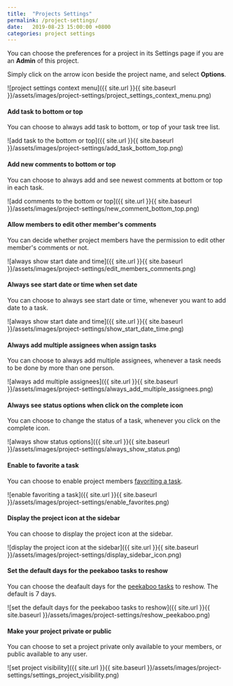 ```yaml
---
title:  "Projects Settings"
permalink: /project-settings/
date:   2019-08-23 15:00:00 +0800
categories: project settings
---
```

You can choose the preferences for a project in its Settings page if you are an **Admin** of this project.

Simply click on the arrow icon beside the project name, and select **Options**.

![project settings context menu]({{ site.url }}{{ site.baseurl }}/assets/images/project-settings/project_settings_context_menu.png)


#### Add task to bottom or top

You can choose to always add task to bottom, or top of your task tree list.

![add task to the bottom or top]({{ site.url }}{{ site.baseurl }}/assets/images/project-settings/add_task_bottom_top.png)


#### Add new comments to bottom or top

You can choose to always add and see newest comments at bottom or top in each task.

![add comments to the bottom or top]({{ site.url }}{{ site.baseurl }}/assets/images/project-settings/new_comment_bottom_top.png)


#### Allow members to edit other member's comments

You can decide whether project members have the permission to edit other member's comments or not. 

![always show start date and time]({{ site.url }}{{ site.baseurl }}/assets/images/project-settings/edit_members_comments.png)


#### Always see start date or time when set date

You can choose to always see start date or time, whenever you want to add date to a task.

![always show start date and time]({{ site.url }}{{ site.baseurl }}/assets/images/project-settings/show_start_date_time.png)


#### Always add multiple assignees when assign tasks

You can choose to always add multiple assignees, whenever a task needs to be done by more than one person.


![always add multiple assignees]({{ site.url }}{{ site.baseurl }}/assets/images/project-settings/always_add_multiple_assignees.png)


#### Always see status options when click on the complete icon

You can choose to change the status of a task, whenever you click on the complete icon.

![always show status options]({{ site.url }}{{ site.baseurl }}/assets/images/project-settings/always_show_status.png)


#### Enable to favorite a task

You can choose to enable project members [favoriting a task](/guide/favorite-follow-task/). 

![enable favoriting a task]({{ site.url }}{{ site.baseurl }}/assets/images/project-settings/enable_favorites.png)

#### Display the project icon at the sidebar

You can choose to display the project icon at the sidebar. 

![display the project icon at the sidebar]({{ site.url }}{{ site.baseurl }}/assets/images/project-settings/display_sidebar_icon.png)


#### Set the default days for the peekaboo tasks to reshow

You can choose the deafault days for the [peekaboo tasks](/guide/peekaboo/) to reshow. The default is 7 days.

![set the default days for the peekaboo tasks to reshow]({{ site.url }}{{ site.baseurl }}/assets/images/project-settings/reshow_peekaboo.png)



#### Make your project private or public

You can choose to set a project private only available to your members, or public available to any user.

![set project visibility]({{ site.url }}{{ site.baseurl }}/assets/images/project-settings/settings_project_visibility.png)

